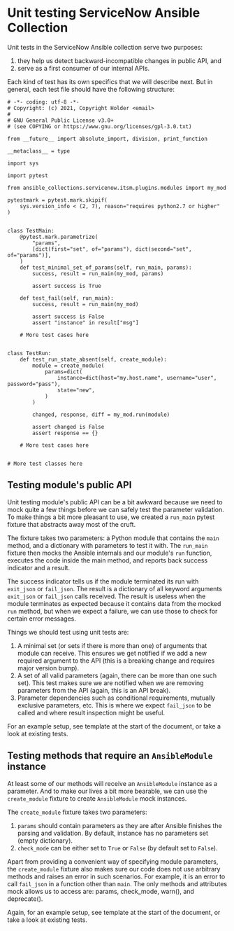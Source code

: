 # Unit testing ServiceNow Ansible Collection

Unit tests in the ServiceNow Ansible collection serve two purposes:

 1. they help us detect backward-incompatible changes in public API, and
 2. serve as a first consumer of our internal APIs.

Each kind of test has its own specifics that we will describe next. But in
general, each test file should have the following structure:

    # -*- coding: utf-8 -*-
    # Copyright: (c) 2021, Copyright Holder <email>
    #
    # GNU General Public License v3.0+
    # (see COPYING or https://www.gnu.org/licenses/gpl-3.0.txt)

    from __future__ import absolute_import, division, print_function

    __metaclass__ = type

    import sys

    import pytest

    from ansible_collections.servicenow.itsm.plugins.modules import my_mod

    pytestmark = pytest.mark.skipif(
        sys.version_info < (2, 7), reason="requires python2.7 or higher"
    )


    class TestMain:
        @pytest.mark.parametrize(
            "params",
            [dict(first="set", of="params"), dict(second="set", of="params")],
        )
        def test_minimal_set_of_params(self, run_main, params):
            success, result = run_main(my_mod, params)

            assert success is True

        def test_fail(self, run_main):
            success, result = run_main(my_mod)

            assert success is False
            assert "instance" in result["msg"]

        # More test cases here


    class TestRun:
        def test_run_state_absent(self, create_module):
            module = create_module(
                params=dict(
                    instance=dict(host="my.host.name", username="user", password="pass"),
                    state="new",
                )
            )

            changed, response, diff = my_mod.run(module)

            assert changed is False
            assert response == {}

        # More test cases here


    # More test classes here


## Testing module's public API

Unit testing module's public API can be a bit awkward because we need to mock
quite a few things before we can safely test the parameter validation. To make
things a bit more pleasant to use, we created a `run_main` pytest fixture that
abstracts away most of the cruft.

The fixture takes two parameters: a Python module that contains the `main`
method, and a dictionary with parameters to test it with. The `run_main`
fixture then mocks the Ansible internals and our module's `run` function,
executes the code inside the main method, and reports back success indicator
and a result.

The success indicator tells us if the module terminated its run with
`exit_json` or `fail_json`. The result is a dictionary of all keyword arguments
`exit_json` or `fail_json` calls received. The result is useless when the
module terminates as expected because it contains data from the mocked `run`
method, but when we expect a failure, we can use those to check for certain
error messages.

Things we should test using unit tests are:

 1. A minimal set (or sets if there is more than one) of arguments that module
    can receive. This ensures we get notified if we add a new required argument
    to the API (this is a breaking change and requires major version bump).
 2. A set of all valid parameters (again, there can be more than one such set).
    This test makes sure we are notified when we are removing parameters from
    the API (again, this is an API break).
 3. Parameter dependencies such as conditional requirements, mutually exclusive
    parameters, etc. This is where we expect `fail_json` to be called and where
    result inspection might be useful.

For an example setup, see template at the start of the document, or take a look
at existing tests.


## Testing methods that require an `AnsibleModule` instance

At least some of our methods will receive an `AnsibleModule` instance as a
parameter. And to make our lives a bit more bearable, we can use the
`create_module` fixture to create `AnsibleModule` mock instances.

The `create_module` fixture takes two parameters:

 1. `params` should contain parameters as they are after Ansible finishes the
    parsing and validation. By default, instance has no parameters set (empty
    dictionary).
 2. `check_mode` can be either set to `True` or `False` (by default set to
    `False`).

Apart from providing a convenient way of specifying module parameters, the
`create_module` fixture also makes sure our code does not use arbitrary methods
and raises an error in such scenarios. For example, it is an error to call
`fail_json` in a function other than `main`. The only methods and attributes
mock allows us to access are: params, check_mode, warn(), and deprecate().

Again, for an example setup, see template at the start of the document, or take
a look at existing tests.
